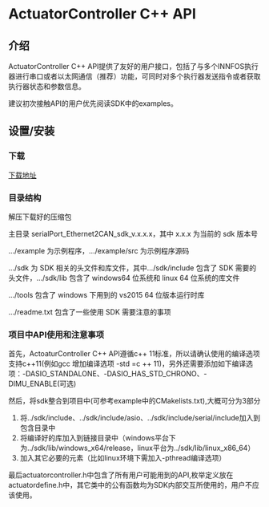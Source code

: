 # ActuatorController C++ API
## 介绍
ActuatorController C++ API提供了友好的用户接口，包括了与多个INNFOS执行器进行串口或者以太网通信（推荐）功能，可同时对多个执行器发送指令或者获取执行器状态和参数信息。

建议初次接触API的用户优先阅读SDK中的examples。

## 设置/安装
### 下载
[下载地址](https://github.com/liangzhenjie/ActuatorController_SDK.git)

### 目录结构
解压下载好的压缩包

主目录 serialPort_Ethernet2CAN_sdk_v.x.x.x，其中 x.x.x 为当前的 sdk 版本号

…/example 为示例程序，…/example/src 为示例程序源码

…/sdk 为 SDK 相关的头文件和库文件，其中…/sdk/include 包含了 SDK 需要的头文件，…/sdk/lib 包含了
windows64 位系统和 linux 64 位系统的库文件

…/tools 包含了 windows 下用到的 vs2015 64 位版本运行时库

…/readme.txt 包含了一些使用 SDK 需要注意的事项

### 项目中API使用和注意事项

首先，ActoaturController C++ API遵循c++ 11标准，所以请确认使用的编译选项支持c++11(例如gcc 增加编译选项 -std =c ++ 11)，另外还需要添加如下编译选项：-DASIO_STANDALONE、-DASIO_HAS_STD_CHRONO、-DIMU_ENABLE(可选)

然后，将sdk整合到项目中(可参考example中的CMakelists.txt),大概可分为3部分
    
1. 将../sdk/include、../sdk/include/asio、../sdk/include/serial/include加入到包含目录中
2. 将编译好的库加入到链接目录中（windows平台下为../sdk/lib/windows_x64/release，linux平台为../sdk/lib/linux_x86_64）
3. 加入其它必要的元素（比如linux环境下需加入-pthread编译选项）

最后actuatorcontroller.h中包含了所有用户可能用到的API,枚举定义放在actuatordefine.h中，其它类中的公有函数均为SDK内部交互所使用的，用户不应该使用。